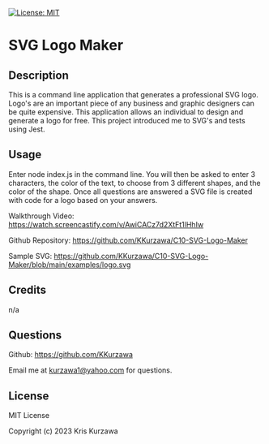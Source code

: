 [![License: MIT](https://img.shields.io/badge/License-MIT-yellow.svg)](https://opensource.org/licenses/MIT)
# SVG Logo Maker

## Description

This is a command line application that generates a professional SVG logo.  Logo's are an important piece of any business and graphic designers can be quite expensive.  This application allows an individual to design and generate a logo for free.  This project introduced me to SVG's and tests using Jest.

## Usage
Enter node index.js in the command line.  You will then be asked to enter 3 characters, the color of the text, to choose from 3 different shapes, and the color of the shape.  Once all questions are answered a SVG file is created with code for a logo based on your answers.

Walkthrough Video: https://watch.screencastify.com/v/AwiCACz7d2XtFt1lHhIw

Github Repository: https://github.com/KKurzawa/C10-SVG-Logo-Maker

Sample SVG: https://github.com/KKurzawa/C10-SVG-Logo-Maker/blob/main/examples/logo.svg

## Credits

n/a

## Questions

Github: https://github.com/KKurzawa

Email me at kurzawa1@yahoo.com for questions.

## License

MIT License

Copyright (c) 2023 Kris Kurzawa

